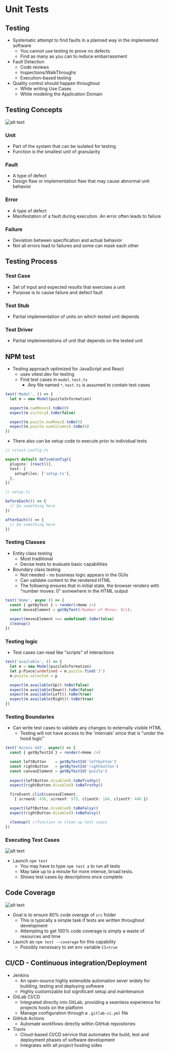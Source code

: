 # Unit Tests

## Testing

- Systematic attempt to find faults in a planned way in the implemented software
  - You cannot use testing to prove no defects
  - Find as many as you can to reduce embarrassment
- Fault Detection
  - Code reviews
  - Inspections/WalkThroughs
  - Execution-based testing
- Quality control should happen throughout
  - While writing Use Cases
  - While modeling the Application Domain

## Testing Concepts

![alt text](../imgs/3/testingconcepts.png)

### Unit

- Part of the system that can be isolated for testing
- Function is the smallest unit of granularity

### Fault

- A type of defect
- Design flaw or implementation flaw that may cause abnormal unit behavior

### Error

- A type of defect
- Manifestation of a fault during execution. An error often leads to failure

### Failure

- Deviation between specification and actual behavior
- Not all errors lead to failures and some can mask each other

## Testing Process

### Test Case

- Set of input and expected results that exercises a unit
- Purpose is to cause failure and defect fault

### Test Stub

- Partial implementation of units on which tested unit depends

### Test Driver

- Partial implementations of unit that depends on the tested unit

## NPM test

- Testing approach optimized for JavaScript and React
  - uses vitest.dev for testing
  - Find test cases in `model.test.ts`
    - Any file named `*.test.ts` is assumed to contain test cases

```ts
test('Model', () => {
  let m = new Model(puzzleInformation)

  expect(m.numMoves).toBe(0)
  expect(m.victory).toBe(false)

  expect(m.puzzle.numRows).toBe(5)
  expect(m.puzzle.numColumns).toBe(4)
})

```

- There also can be setup code to execute prior to individual tests

```ts
// vitest.config.ts

export default defineConfig({
  plugins: [react()],
  test: {
    setupFiles: ['setup.ts'],
  },
})
```

```ts
// setup.ts

beforeEach(() => {
  // Do something here
})

afterEach(() => {
  // Do something here
})

```

### Testing Classes

- Entity class testing
  - Most traditional
  - Devise tests to evaluate basic capabilities
- Boundary class testing
  - Not needed - no business logic appears in the GUIs
  - Can validate content to the rendered HTML
  - The following ensures that in initial state, the browser renders with "number moves: 0" somewhere in the HTML output

```ts
test('Home', async () => {
  const { getByText } = render(<Home />)
  const movesElement = getByText(/Number of Moves: 0/i);
  
  expect(movesElement === undefined).toBe(false)
  cleanup()
})
```

### Testing logic

- Test cases can read like "scripts" of interactions

```ts
test('available', () => {
  let m = new Model(puzzleInformation)
  let p:Piece|undefined = m.puzzle.find('J')   
  m.puzzle.selected = p

  expect(m.available(Up)).toBe(false)
  expect(m.available(Down)).toBe(false)
  expect(m.available(Left)).toBe(true)
  expect(m.available(Right)).toBe(true)
})
```

### Testing Boundaries

- Can write test cases to validate any changes to externally visible HTML
  - Testing will not have access to the 'internals' since that is "under the hood logic"

```ts
test('Access GUI', async() => {
  const { getByTestId } = render(<Home />)

  const leftButton    = getByTestId('leftbutton')
  const rightButton   = getByTestId('rightbutton')
  const canvasElement = getByTestId('puzzle')
  
  expect(leftButton.disabled).toBeTruthy()
  expect(rightButton.disabled).toBeTruthy()

  fireEvent.click(canvasElement,
    { screenX: 436, screenY: 573, clientX: 184, clientY: 440 })

  expect(leftButton.disabled).toBeFalsy()
  expect(rightButton.disabled).toBeFalsy() 

  cleanup() //function to clean up test cases
})
```

### Executing Test Cases

![alt text](../imgs/3/npmtestex.png)

- Launch `npm test`
  - You may have to type `npm test a` to run all tests
  - May take up to a minute for more intense, broad tests.
  - Shows test cases by descriptions once complete

## Code Coverage

![alt text](../imgs/3/codereport.png)

- Goal is to ensure 80% code overage of `src` folder
  - This is typically a simple task if tests are written throughout development
  - Attempting to get 100% code coverage is simply a waste of resources and time
- Launch as `npm test --coverage` for this capability
  - Possibly necessary to set env variable `CI=true`

## CI/CD - Continuous integration/Deployment

- Jenkins
  - An open-source highly extensible automation sever widely for building, testing and deploying software
  - Highly customizable but significant setup and maintenance
- GitLab CI/CD
  - Integrated directly into GitLab, providing a seamless experience for projects hosts on the platform
  - Manage configuration through a `.gitlab-ci.yml` file
- GitHub Actions
  - Automate workflows directly within GitHub repositories
- Travis
  - Cloud-based CI/CD service that automates the build, test and deployment phases of software development
  - Integrates with all project hosting sides

